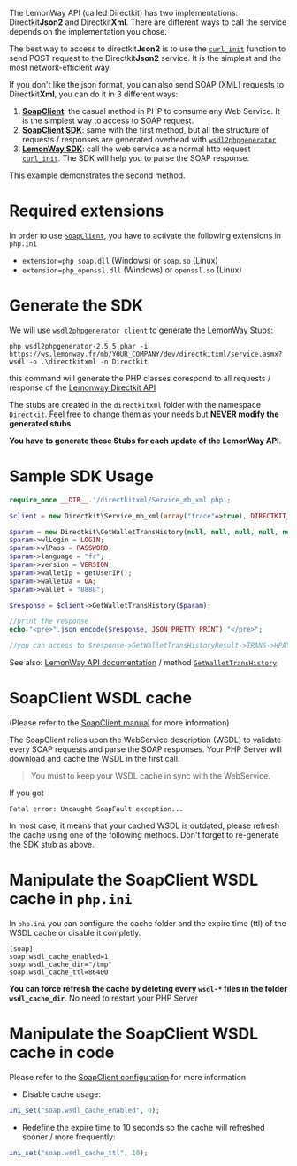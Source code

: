 The LemonWay API (called Directkit) has two implementations: Directkit**Json2** and Directkit**Xml**. 
There are different ways to call the service depends on the implementation you chose.

The best way to access to directkit**Json2** is to use the [`curl_init`] function to send POST request to the Directkit**Json2** service. 
It is the simplest and the most network-efficient way. 
 
If you don't like the json format, you can also send SOAP (XML) requests to Directkit**Xml**, you can do it in 3 different ways:

 1. **[SoapClient]**: the casual method in PHP to consume any Web Service. It is the simplest way to access to SOAP request.
 2. **[SoapClient SDK]**: same with the first method, but all the structure of requests / responses are generated overhead with [`wsdl2phpgenerator`](http://wsdl2phpgenerator.github.io/wsdl2phpgenerator/)
 3. **[LemonWay SDK]**: call the web service as a normal http request [`curl_init`]. The SDK will help you to parse the SOAP response.

This example demonstrates the second method.

# Required extensions

In order to use [`SoapClient`], you have to activate the following extensions in `php.ini`

  * `extension=php_soap.dll` (Windows) or `soap.so` (Linux)
  * `extension=php_openssl.dll` (Windows) or `openssl.so` (Linux)

# Generate the SDK

We will use [`wsdl2phpgenerator client`](https://github.com/wsdl2phpgenerator/wsdl2phpgenerator-cli) to generate the LemonWay Stubs:
```
php wsdl2phpgenerator-2.5.5.phar -i https://ws.lemonway.fr/mb/YOUR_COMPANY/dev/directkitxml/service.asmx?wsdl -o .\directkitxml -n Directkit
```
this command will generate the PHP classes corespond to all requests / response of the [Lemonway Directkit API] 

The stubs are created in the `directkitxml` folder with the namespace `Directkit`. Feel free to change them as your needs but **NEVER modify the generated stubs**.

**You have to generate these Stubs for each update of the LemonWay API**.

# Sample SDK Usage

```php
require_once __DIR__.'/directkitxml/Service_mb_xml.php';

$client = new Directkit\Service_mb_xml(array("trace"=>true), DIRECTKIT_WS."?wsdl");

$param = new Directkit\GetWalletTransHistory(null, null, null, null, null, null, null, null, null);
$param->wlLogin = LOGIN;
$param->wlPass = PASSWORD;
$param->language = "fr";
$param->version = VERSION;
$param->walletIp = getUserIP();
$param->walletUa = UA;
$param->wallet = "8888";

$response = $client->GetWalletTransHistory($param);

//print the response
echo "<pre>".json_encode($response, JSON_PRETTY_PRINT)."</pre>";

//you can access to $response->GetWalletTransHistoryResult->TRANS->HPAY
```
See also: [LemonWay API documentation](http://documentation.lemonway.fr/) / method [`GetWalletTransHistory`](http://documentation.lemonway.fr/api-en/directkit/manage-wallets/getwallettranshistory-get-list-of-all-transactions-of-a-wallet)

# SoapClient WSDL cache

(Please refer to the [SoapClient manual](http://php.net/manual/en/class.soapclient.php) for more information)
  
The SoapClient relies upon the WebService description (WSDL) to validate every SOAP requests and parse the SOAP responses. Your PHP Server will download and cache the WSDL in the first call.

> You must to keep your WSDL cache in sync with the WebService.

If you got
```
Fatal error: Uncaught SoapFault exception...
```
In most case, it means that your cached WSDL is outdated, please refresh the cache using one of the following methods.
Don't forget to re-generate the SDK stub as above.

# Manipulate the SoapClient WSDL cache in `php.ini`

In `php.ini` you can configure the cache folder and the expire time (ttl) of the WSDL cache or disable it completly.
```
[soap]
soap.wsdl_cache_enabled=1
soap.wsdl_cache_dir="/tmp"
soap.wsdl_cache_ttl=86400
```

**You can force refresh the cache by deleting every `wsdl-*` files in the folder `wsdl_cache_dir`**. No need to restart your PHP Server

# Manipulate the SoapClient WSDL cache in code

Please refer to the [SoapClient configuration](http://php.net/manual/en/soap.configuration.php) for more information

* Disable cache usage:
```php
ini_set("soap.wsdl_cache_enabled", 0);
```

* Redefine the expire time to 10 seconds so the cache will refreshed sooner / more frequently:
```php
ini_set("soap.wsdl_cache_ttl", 10);
```

[`SoapClient`]: http://php.net/manual/en/class.soapclient.php
[SoapClient]: https://github.com/lemonwaysas/php-client-directkit-xml-soap
[SoapClient SDK]: https://github.com/lemonwaysas/php-client-directkit-xml-soap-sdk
[LemonWay SDK]: https://github.com/lemonwaysas/php-client-directkit-xml
[Lemonway Directkit API]: http://documentation.lemonway.fr/
[`curl_init`]: http://php.net/manual/en/function.curl-init.php
